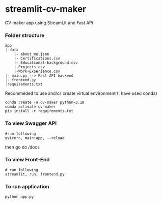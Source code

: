 # streamlit-cv-maker
CV maker app using StreamLit and Fast APi

### Folder structure
```
app
|-data
    |- about_me.json
    |- Certifications.csv
    |- Educational-background.csv
    |-Projects.csv
    |-Work-Experience.csv
|- main.py --> Fast API backend
|- frontend.py
|requirements.txt
```

 Recommeded to use and/or create virtual environment (I have used conda)
 ```
 conda create -n cv-maker python=3.10
 comda activate cv-maker
 pip install -r requirements.txt
 ```

### To view Swagger API 
```
#run following
uvicorn, main:app, --reload
```
then go do
<base-URL>/docs

### To view Front-End 
```
# run following
streamlit, run, frontend.py
```

### To run application
```
python app.py
```